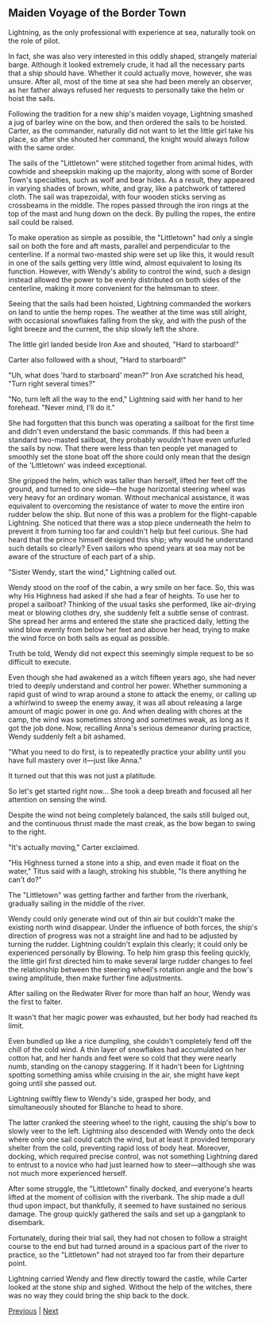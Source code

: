 ## Maiden Voyage of the Border Town
Lightning, as the only professional with experience at sea, naturally took on the role of pilot.



In fact, she was also very interested in this oddly shaped, strangely material barge. Although it looked extremely crude, it had all the necessary parts that a ship should have. Whether it could actually move, however, she was unsure. After all, most of the time at sea she had been merely an observer, as her father always refused her requests to personally take the helm or hoist the sails.



Following the tradition for a new ship's maiden voyage, Lightning smashed a jug of barley wine on the bow, and then ordered the sails to be hoisted. Carter, as the commander, naturally did not want to let the little girl take his place, so after she shouted her command, the knight would always follow with the same order.



The sails of the "Littletown" were stitched together from animal hides, with cowhide and sheepskin making up the majority, along with some of Border Town's specialties, such as wolf and bear hides. As a result, they appeared in varying shades of brown, white, and gray, like a patchwork of tattered cloth. The sail was trapezoidal, with four wooden sticks serving as crossbeams in the middle. The ropes passed through the iron rings at the top of the mast and hung down on the deck. By pulling the ropes, the entire sail could be raised.



To make operation as simple as possible, the "Littletown" had only a single sail on both the fore and aft masts, parallel and perpendicular to the centerline. If a normal two-masted ship were set up like this, it would result in one of the sails getting very little wind, almost equivalent to losing its function. However, with Wendy's ability to control the wind, such a design instead allowed the power to be evenly distributed on both sides of the centerline, making it more convenient for the helmsman to steer.



Seeing that the sails had been hoisted, Lightning commanded the workers on land to untie the hemp ropes. The weather at the time was still alright, with occasional snowflakes falling from the sky, and with the push of the light breeze and the current, the ship slowly left the shore.



The little girl landed beside Iron Axe and shouted, "Hard to starboard!"



Carter also followed with a shout, "Hard to starboard!"



"Uh, what does 'hard to starboard' mean?" Iron Axe scratched his head, "Turn right several times?"



"No, turn left all the way to the end," Lightning said with her hand to her forehead. "Never mind, I'll do it."



She had forgotten that this bunch was operating a sailboat for the first time and didn't even understand the basic commands. If this had been a standard two-masted sailboat, they probably wouldn't have even unfurled the sails by now. That there were less than ten people yet managed to smoothly set the stone boat off the shore could only mean that the design of the 'Littletown' was indeed exceptional.



She gripped the helm, which was taller than herself, lifted her feet off the ground, and turned to one side—the huge horizontal steering wheel was very heavy for an ordinary woman. Without mechanical assistance, it was equivalent to overcoming the resistance of water to move the entire iron rudder below the ship. But none of this was a problem for the flight-capable Lightning. She noticed that there was a stop piece underneath the helm to prevent it from turning too far and couldn't help but feel curious. She had heard that the prince himself designed this ship; why would he understand such details so clearly? Even sailors who spend years at sea may not be aware of the structure of each part of a ship.



"Sister Wendy, start the wind," Lightning called out.



Wendy stood on the roof of the cabin, a wry smile on her face. So, this was why His Highness had asked if she had a fear of heights. To use her to propel a sailboat? Thinking of the usual tasks she performed, like air-drying meat or blowing clothes dry, she suddenly felt a subtle sense of contrast. She spread her arms and entered the state she practiced daily, letting the wind blow evenly from below her feet and above her head, trying to make the wind force on both sails as equal as possible.



Truth be told, Wendy did not expect this seemingly simple request to be so difficult to execute.



Even though she had awakened as a witch fifteen years ago, she had never tried to deeply understand and control her power. Whether summoning a rapid gust of wind to wrap around a stone to attack the enemy, or calling up a whirlwind to sweep the enemy away, it was all about releasing a large amount of magic power in one go. And when dealing with chores at the camp, the wind was sometimes strong and sometimes weak, as long as it got the job done. Now, recalling Anna's serious demeanor during practice, Wendy suddenly felt a bit ashamed.



"What you need to do first, is to repeatedly practice your ability until you have full mastery over it—just like Anna."



It turned out that this was not just a platitude.



So let's get started right now... She took a deep breath and focused all her attention on sensing the wind.

Despite the wind not being completely balanced, the sails still bulged out, and the continuous thrust made the mast creak, as the bow began to swing to the right.

"It's actually moving," Carter exclaimed.

"His Highness turned a stone into a ship, and even made it float on the water," Titus said with a laugh, stroking his stubble, "Is there anything he can't do?"

The "Littletown" was getting farther and farther from the riverbank, gradually sailing in the middle of the river.

Wendy could only generate wind out of thin air but couldn't make the existing north wind disappear. Under the influence of both forces, the ship's direction of progress was not a straight line and had to be adjusted by turning the rudder. Lightning couldn't explain this clearly; it could only be experienced personally by Blowing. To help him grasp this feeling quickly, the little girl first directed him to make several large rudder changes to feel the relationship between the steering wheel's rotation angle and the bow's swing amplitude, then make further fine adjustments.

After sailing on the Redwater River for more than half an hour, Wendy was the first to falter.

It wasn't that her magic power was exhausted, but her body had reached its limit.

Even bundled up like a rice dumpling, she couldn't completely fend off the chill of the cold wind. A thin layer of snowflakes had accumulated on her cotton hat, and her hands and feet were so cold that they were nearly numb, standing on the canopy staggering. If it hadn't been for Lightning spotting something amiss while cruising in the air, she might have kept going until she passed out.



Lightning swiftly flew to Wendy's side, grasped her body, and simultaneously shouted for Blanche to head to shore.

The latter cranked the steering wheel to the right, causing the ship's bow to slowly veer to the left. Lightning also descended with Wendy onto the deck where only one sail could catch the wind, but at least it provided temporary shelter from the cold, preventing rapid loss of body heat. Moreover, docking, which required precise control, was not something Lightning dared to entrust to a novice who had just learned how to steer—although she was not much more experienced herself.

After some struggle, the "Littletown" finally docked, and everyone's hearts lifted at the moment of collision with the riverbank. The ship made a dull thud upon impact, but thankfully, it seemed to have sustained no serious damage. The group quickly gathered the sails and set up a gangplank to disembark.

Fortunately, during their trial sail, they had not chosen to follow a straight course to the end but had turned around in a spacious part of the river to practice, so the "Littletown" had not strayed too far from their departure point.

Lightning carried Wendy and flew directly toward the castle, while Carter looked at the stone ship and sighed. Without the help of the witches, there was no way they could bring the ship back to the dock.





[Previous](CH0081.md) | [Next](CH0083.md)
